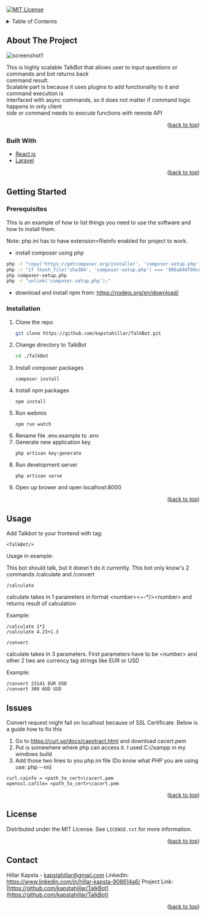 <div id="top"></div>
<!--
*** Thanks for checking out the Best-README-Template. If you have a suggestion
*** that would make this better, please fork the repo and create a pull request
*** or simply open an issue with the tag "enhancement".
*** Don't forget to give the project a star!
*** Thanks again! Now go create something AMAZING! :D
-->



<!-- PROJECT SHIELDS -->
<!--
*** I'm using markdown "reference style" links for readability.
*** Reference links are enclosed in brackets [ ] instead of parentheses ( ).
*** See the bottom of this document for the declaration of the reference variables
*** for contributors-url, forks-url, etc. This is an optional, concise syntax you may use.
*** https://www.markdownguide.org/basic-syntax/#reference-style-links
-->
[![MIT License][license-shield]][license-url]




<!-- TABLE OF CONTENTS -->
<details>
  <summary>Table of Contents</summary>
  <ol>
    <li>
      <a href="#about-the-project">About The Project</a>
      <ul>
        <li><a href="#built-with">Built With</a></li>
      </ul>
    </li>
    <li>
      <a href="#getting-started">Getting Started</a>
      <ul>
        <li><a href="#prerequisites">Prerequisites</a></li>
        <li><a href="#installation">Installation</a></li>
      </ul>
    </li>
    <li><a href="#usage">Usage</a></li>
    <li><a href="#license">License</a></li>
    <li><a href="#contact">Contact</a></li>
  </ol>
</details>



<!-- ABOUT THE PROJECT -->
## About The Project

![screenshot1]

<p>
This is highly scalable TalkBot that allows user to input questions or commands and bot returns back </br>
command result.</br> 
Scalable part is because it uses plugins to add functionality to it and command execution is </br> interfaced with async commands, so it does not matter if command logic happens in only client </br>side or command needs to execute functions with remote API 
</p>

<p align="right">(<a href="#top">back to top</a>)</p>


### Built With


* [React.js](https://reactjs.org/)
* [Laravel](https://laravel.com)

<p align="right">(<a href="#top">back to top</a>)</p>



<!-- GETTING STARTED -->
## Getting Started

### Prerequisites

This is an example of how to list things you need to use the software and how to install them.

Note: php.ini has to have extension=fileinfo enabled for project to work.

* install composer using php
```sh
php -r "copy('https://getcomposer.org/installer', 'composer-setup.php');"
php -r "if (hash_file('sha384', 'composer-setup.php') === '906a84df04cea2aa72f40b5f787e49f22d4c2f19492ac310e8cba5b96ac8b64115ac402c8cd292b8a03482574915d1a8') { echo 'Installer verified'; } else { echo 'Installer corrupt'; unlink('composer-setup.php'); } echo PHP_EOL;"
php composer-setup.php
php -r "unlink('composer-setup.php');"
```
  
*  download and install npm from: https://nodejs.org/en/download/ 

### Installation


1. Clone the repo
   ```sh
   git clone https://github.com/kapstahillar/TalkBot.git
    ```
2. Change directory to TalkBot
   ```sh
   cd ./TalkBot
   ```
3. Install composer packages
   ```
   composer install
   ```
4. Install npm packages
   ```
   npm install
   ```
5. Run webmix
   ```
   npm run watch
   ```
6. Rename file .env.example to .env
7. Generate new application key 
   ```
   php artisan key:generate
   ```
8. Run development server 
   ```
   php artisan serve
   ```
9. Open up brower and open localhost:8000

<p align="right">(<a href="#top">back to top</a>)</p>



<!-- USAGE EXAMPLES -->
## Usage

Add Talkbot to your frontend with tag:
``` 
<TalkBot/>  
```

Usage in example:

This bot should talk, but it doesn't do it currently.
This bot only know's 2 commands /calculate and /convert

``` 
/calculate 
```
calculate takes in 1 parameters in format \<number>\<+-*/>\<number> and returns result of calculation

Example: 

``` 
/calculate 1*2
/calculate 4.23+1.3 
```
 
``` 
/convert 
```
calculate takes in 3 parameters. First parameters have to be \<number> and other 2 two are currency tag strings like EUR or USD

Example: 

``` 
/convert 23141 EUR USD
/convert 300 AUD USD
```

<!-- CONTACT -->
## Issues

Convert request might fail on localhost because of SSL Certificate.
Below is a guide how to fix this

1. Go to https://curl.se/docs/caextract.html and download cacert.pem
2. Put is somewhere where php can access it. I used C://xampp in my windows build
3. Add those two lines to you php.ini file (Do know what PHP you are using use: php --ini)
``` 
curl.cainfo = <path_to_cert>\cacert.pem
openssl.cafile= <path_to_cert>\cacert.pem
```

<p align="right">(<a href="#top">back to top</a>)</p>

<!-- LICENSE -->
## License

Distributed under the MIT License. See `LICENSE.txt` for more information.

<p align="right">(<a href="#top">back to top</a>)</p>



<!-- CONTACT -->
## Contact

Hillar Kapsta - kapstahillar@gmail.com
LinkedIn: https://www.linkedin.com/in/hillar-kapsta-908614a6/
Project Link: [https://github.com/kapstahillar/TalkBot](https://github.com/kapstahillar/TalkBot)

<p align="right">(<a href="#top">back to top</a>)</p>


<!-- MARKDOWN LINKS & IMAGES -->
<!-- https://www.markdownguide.org/basic-syntax/#reference-style-links -->
[contributors-shield]: https://img.shields.io/github/contributors/othneildrew/Best-README-Template.svg?style=for-the-badge
[license-shield]: https://img.shields.io/github/license/othneildrew/Best-README-Template.svg?style=for-the-badge
[license-url]: https://github.com/othneildrew/Best-README-Template/blob/master/LICENSE.txt
[screenshot1]: https://i.imgur.com/ptkdMBE.png
